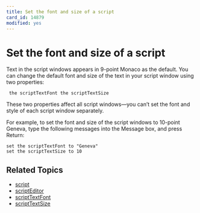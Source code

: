 ```yaml
---
title: Set the font and size of a script
card_id: 14879
modified: yes
---
```


# Set the font and size of a script

Text in the script windows appears in 9-point Monaco as the default.  You can change the default font and size of the text in your script window using two properties:

<code><pre>
the scriptTextFont
the scriptTextSize
</pre></code>

These two properties affect all script windows—you can’t set the font and style of each script window separately.

For example, to set the font and size of the script windows to 10-point Geneva, type the following messages into the Message box, and press Return:

```
set the scriptTextFont to "Geneva"
set the scriptTextSize to 10
```

## Related Topics

* [script](/HyperTalkReference/properties/script)
* [scriptEditor](/HyperTalkReference/properties/scriptEditor)
* [scriptTextFont](/HyperTalkReference/properties/scriptTextFont)
* [scriptTextSize](/HyperTalkReference/properties/scriptTextSize)
